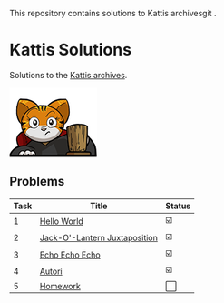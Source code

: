 This repository contains solutions to Kattis archivesgit .

# Kattis Solutions
Solutions to the [Kattis archives](https://open.kattis.com/).

[![Kattis](./kattisLogo.jpg)
](https://open.kattis.com/)

## Problems
| Task | Title | Status |
| --- | --- | --- | 
| 1 | [Hello World ](src/task1_HelloWorld) | :ballot_box_with_check: |
| 2 | [Jack-O'-Lantern Juxtaposition ](src/task2_JackoLanternJuxtaPosition) | :ballot_box_with_check: |
| 3 | [Echo Echo Echo ](src/task3_EchoEcho) | :ballot_box_with_check: |
| 4 | [Autori ](src/task4_Autori) | :ballot_box_with_check: |
| 5 | [Homework ](src/task5_Homework) | :white_large_square: |

